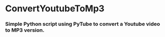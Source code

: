 # ConvertYoutubeToMp3
### Simple Python script using PyTube to convert a Youtube video to MP3 version. 
